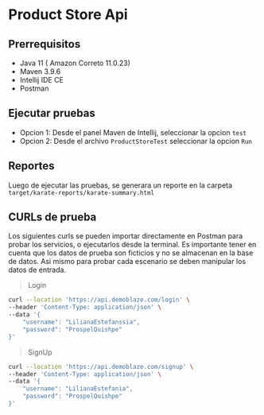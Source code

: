 # Product Store Api 

## Prerrequisitos

- Java 11 ( Amazon Correto 11.0.23)
- Maven 3.9.6
- Intellij IDE CE
- Postman

## Ejecutar pruebas

- Opcion 1: Desde el panel Maven de Intellij, seleccionar la opcion `test`
- Opcion 2: Desde el archivo `ProductStoreTest` seleccionar la opcion `Run`

## Reportes

Luego de ejecutar las pruebas, se generara un reporte en la carpeta `target/karate-reports/karate-summary.html`

## CURLs de prueba

Los siguientes curls se pueden importar directamente en Postman para probar los servicios, o ejecutarlos desde la terminal.
Es importante tener en cuenta que los datos de prueba son ficticios y no se almacenan en la base de datos.
Asi mismo para probar cada escenario se deben manipular los datos de entrada.

> Login
``` bash
curl --location 'https://api.demoblaze.com/login' \
--header 'Content-Type: application/json' \
--data '{
    "username": "LilianaEstefanssia",
    "password": "ProspelQuishpe"
}'
```
> SignUp
``` bash
curl --location 'https://api.demoblaze.com/signup' \
--header 'Content-Type: application/json' \
--data '{
    "username": "LilianaEstefania",
    "password": "ProspelQuishpe"
}'
```
